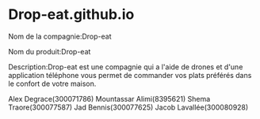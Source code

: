 # Drop-eat.github.io

Nom de la compagnie:Drop-eat

Nom du produit:Drop-eat

Description:Drop-eat est une compagnie qui a l'aide de drones et d'une application téléphone vous permet de commander vos plats préférés dans le confort de votre maison.

Alex Degrace(300071786)
Mountassar Alimi(8395621)
Shema Traore(300077587)
Jad Bennis(300077625)
Jacob Lavallée(300080928)
